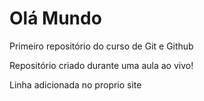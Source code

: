 # Olá Mundo
 Primeiro repositório do curso de Git e Github

Repositório criado durante uma aula ao vivo!

Linha adicionada no proprio site
